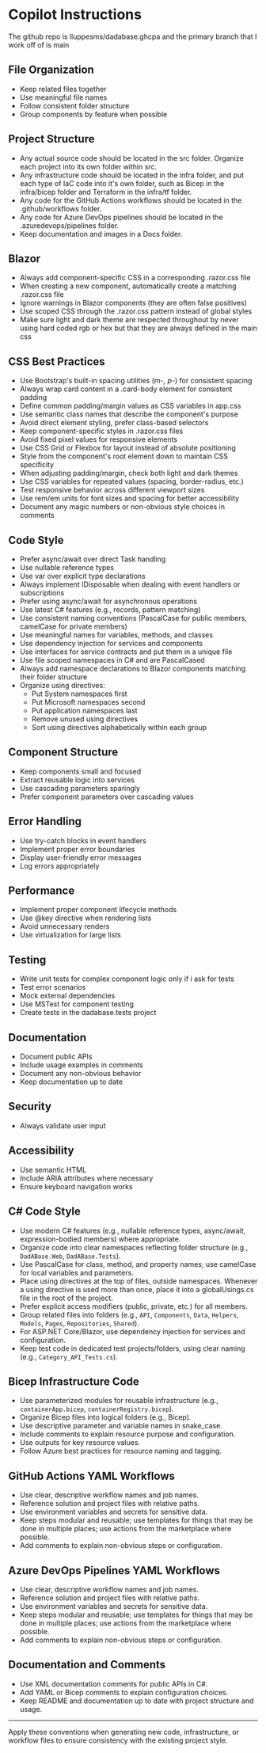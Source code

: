 # Copilot Instructions

The github repo is lluppesms/dadabase.ghcpa and the primary branch that I work off of is main

## File Organization
- Keep related files together
- Use meaningful file names
- Follow consistent folder structure
- Group components by feature when possible

## Project Structure
- Any actual source code should be located in the src folder. Organize each project into its own folder within src.
- Any infrastructure code should be located in the infra folder, and put each type of IaC code into it's own folder, such as Bicep in the infra/bicep folder and Terraform in the infra/tf folder.
- Any code for the GitHub Actions workflows should be located in the .github/workflows folder.
- Any code for Azure DevOps pipelines should be located in the .azuredevops/pipelines folder.
- Keep documentation and images in a Docs folder.

## Blazor
- Always add component-specific CSS in a corresponding .razor.css file
- When creating a new component, automatically create a matching .razor.css file
- Ignore warnings in Blazor components (they are often false positives)
- Use scoped CSS through the .razor.css pattern instead of global styles
- Make sure light and dark theme are respected throughout by never using hard coded rgb or hex but that they are always defined in the main css

## CSS Best Practices
- Use Bootstrap's built-in spacing utilities (m-*, p-*) for consistent spacing
- Always wrap card content in a .card-body element for consistent padding
- Define common padding/margin values as CSS variables in app.css
- Use semantic class names that describe the component's purpose
- Avoid direct element styling, prefer class-based selectors
- Keep component-specific styles in .razor.css files
- Avoid fixed pixel values for responsive elements
- Use CSS Grid or Flexbox for layout instead of absolute positioning
- Style from the component's root element down to maintain CSS specificity
- When adjusting padding/margin, check both light and dark themes
- Use CSS variables for repeated values (spacing, border-radius, etc.)
- Test responsive behavior across different viewport sizes
- Use rem/em units for font sizes and spacing for better accessibility
- Document any magic numbers or non-obvious style choices in comments

## Code Style
- Prefer async/await over direct Task handling
- Use nullable reference types
- Use var over explicit type declarations 
- Always implement IDisposable when dealing with event handlers or subscriptions
- Prefer using async/await for asynchronous operations
- Use latest C# features (e.g., records, pattern matching)
- Use consistent naming conventions (PascalCase for public members, camelCase for private members)
- Use meaningful names for variables, methods, and classes
- Use dependency injection for services and components
- Use interfaces for service contracts and put them in a unique file
- Use file scoped namespaces in C# and are PascalCased
- Always add namespace declarations to Blazor components matching their folder structure
- Organize using directives:
  - Put System namespaces first
  - Put Microsoft namespaces second
  - Put application namespaces last
  - Remove unused using directives
  - Sort using directives alphabetically within each group

## Component Structure
- Keep components small and focused
- Extract reusable logic into services
- Use cascading parameters sparingly
- Prefer component parameters over cascading values

## Error Handling
- Use try-catch blocks in event handlers
- Implement proper error boundaries
- Display user-friendly error messages
- Log errors appropriately

## Performance
- Implement proper component lifecycle methods
- Use @key directive when rendering lists
- Avoid unnecessary renders
- Use virtualization for large lists

## Testing
- Write unit tests for complex component logic only if i ask for tests
- Test error scenarios
- Mock external dependencies
- Use MSTest for component testing
- Create tests in the dadabase.tests project

## Documentation
- Document public APIs
- Include usage examples in comments
- Document any non-obvious behavior
- Keep documentation up to date

## Security
- Always validate user input

## Accessibility
- Use semantic HTML
- Include ARIA attributes where necessary
- Ensure keyboard navigation works

## C# Code Style
- Use modern C# features (e.g., nullable reference types, async/await, expression-bodied members) where appropriate.
- Organize code into clear namespaces reflecting folder structure (e.g., `DadABase.Web`, `DadABase.Tests`).
- Use PascalCase for class, method, and property names; use camelCase for local variables and parameters.
- Place using directives at the top of files, outside namespaces. Whenever a using directive is used more than once, place it into a globalUsings.cs file in the root of the project.
- Prefer explicit access modifiers (public, private, etc.) for all members.
- Group related files into folders (e.g., `API`, `Components`, `Data`, `Helpers`, `Models`, `Pages`, `Repositories`, `Shared`).
- For ASP.NET Core/Blazor, use dependency injection for services and configuration.
- Keep test code in dedicated test projects/folders, using clear naming (e.g., `Category_API_Tests.cs`).

## Bicep Infrastructure Code
- Use parameterized modules for reusable infrastructure (e.g., `containerApp.bicep`, `containerRegistry.bicep`).
- Organize Bicep files into logical folders (e.g., Bicep).
- Use descriptive parameter and variable names in snake_case.
- Include comments to explain resource purpose and configuration.
- Use outputs for key resource values.
- Follow Azure best practices for resource naming and tagging.

## GitHub Actions YAML Workflows
- Use clear, descriptive workflow names and job names.
- Reference solution and project files with relative paths.
- Use environment variables and secrets for sensitive data.
- Keep steps modular and reusable; use templates for things that may be done in multiple places; use actions from the marketplace where possible.
- Add comments to explain non-obvious steps or configuration.

## Azure DevOps Pipelines YAML Workflows
- Use clear, descriptive workflow names and job names.
- Reference solution and project files with relative paths.
- Use environment variables and secrets for sensitive data.
- Keep steps modular and reusable; use templates for things that may be done in multiple places; use actions from the marketplace where possible.
- Add comments to explain non-obvious steps or configuration.

## Documentation and Comments
- Use XML documentation comments for public APIs in C#.
- Add YAML or Bicep comments to explain configuration choices.
- Keep README and documentation up to date with project structure and usage.

---

Apply these conventions when generating new code, infrastructure, or workflow files to ensure consistency with the existing project style.
